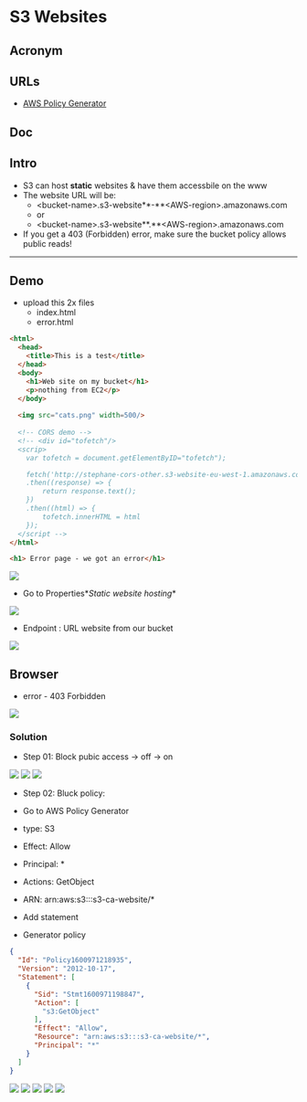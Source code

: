 # S3 Websites

## Acronym

## URLs
* [AWS Policy Generator](https://awspolicygen.s3.amazonaws.com/policygen.html)

## Doc

## Intro
* S3 can host **static** websites & have them accessbile on the www
* The website URL will be:
    * \<bucket-name\>.s3-website**-**\<AWS-region\>.amazonaws.com
    * or
    * \<bucket-name\>.s3-website**.**\<AWS-region\>.amazonaws.com
* If you get a 403 (Forbidden) error, make sure the bucket policy allows public reads!

---

## Demo
* upload this 2x files
	* index.html
	* error.html
````html
<html>
  <head>
    <title>This is a test</title>
  </head>
  <body>
    <h1>Web site on my bucket</h1>
    <p>nothing from EC2</p>
  </body>
  
  <img src="cats.png" width=500/>
  
  <!-- CORS demo -->
  <!-- <div id="tofetch"/>
  <scrip>
	var tofetch = document.getElementByID="tofetch");

	fetch('http://stephane-cors-other.s3-website-eu-west-1.amazonaws.com/extra-page.html')
	.then((response) => {
		return response.text();
	})
	.then((html) => {
		tofetch.innerHTML = html
	});
  </script -->
</html>
````

````html
<h1> Error page - we got an error</h1>
````

[<img src="https://i.imgur.com/BLAWDnF.png">](https://i.imgur.com/BLAWDnF.png)

* Go to Properties\**Static website hosting**

[<img src="https://i.imgur.com/62MV9uS.png">](https://i.imgur.com/62MV9uS.png)

* Endpoint : URL website from our bucket

[<img src="https://i.imgur.com/Ve6OqIZ.png">](https://i.imgur.com/Ve6OqIZ.png)

## Browser
* error - 403 Forbidden

[<img src="https://i.imgur.com/0WGD6Jv.png">](https://i.imgur.com/0WGD6Jv.png)

### Solution
* Step 01: Block pubic access -> off -> on

[<img src="https://i.imgur.com/ZPI5OMM.png">](https://i.imgur.com/ZPI5OMM.png)
[<img src="https://i.imgur.com/jqMEWhY.png">](https://i.imgur.com/jqMEWhY.png)
[<img src="https://i.imgur.com/TwFM4zs.png">](https://i.imgur.com/TwFM4zs.png)

* Step 02: Bluck policy:
* Go to AWS Policy Generator

* type: S3
* Effect: Allow
* Principal: *
* Actions: GetObject
* ARN: arn:aws:s3:::s3-ca-website/*
* Add statement
* Generator policy
````json
{
  "Id": "Policy1600971218935",
  "Version": "2012-10-17",
  "Statement": [
    {
      "Sid": "Stmt1600971198847",
      "Action": [
        "s3:GetObject"
      ],
      "Effect": "Allow",
      "Resource": "arn:aws:s3:::s3-ca-website/*",
      "Principal": "*"
    }
  ]
}
````

[<img src="https://i.imgur.com/7FQaRSA.png">](https://i.imgur.com/7FQaRSA.png)
[<img src="https://i.imgur.com/9H34xVG.png">](https://i.imgur.com/9H34xVG.png)
[<img src="https://i.imgur.com/jfxbaHj.png">](https://i.imgur.com/jfxbaHj.png)
[<img src="https://i.imgur.com/X6TonSf.png">](https://i.imgur.com/X6TonSf.png)
[<img src="https://i.imgur.com/ozgALOF.png">](https://i.imgur.com/ozgALOF.png)
